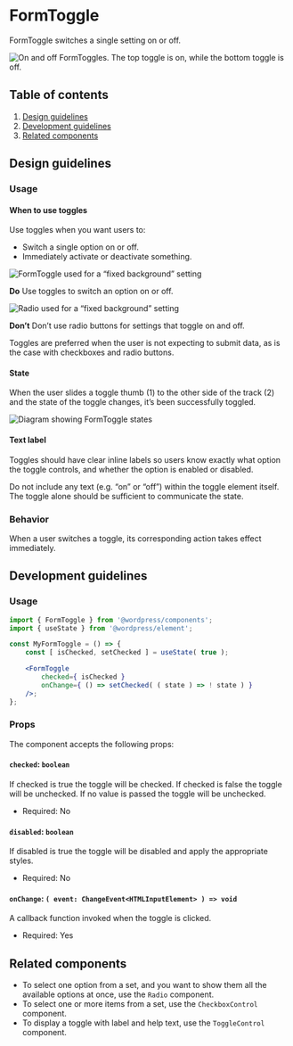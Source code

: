 # FormToggle

FormToggle switches a single setting on or off.

![On and off FormToggles. The top toggle is on, while the bottom toggle is off.](https://wordpress.org/gutenberg/files/2019/01/Toggle.jpg)

## Table of contents

1. [Design guidelines](#design-guidelines)
2. [Development guidelines](#development-guidelines)
3. [Related components](#related-components)

## Design guidelines

### Usage

#### When to use toggles

Use toggles when you want users to:

-   Switch a single option on or off.
-   Immediately activate or deactivate something.

![FormToggle used for a “fixed background” setting](https://wordpress.org/gutenberg/files/2019/01/Toggle-Do.jpg)

**Do**
Use toggles to switch an option on or off.

![Radio used for a “fixed background” setting](https://wordpress.org/gutenberg/files/2019/01/Toggle-Dont.jpg)

**Don’t**
Don’t use radio buttons for settings that toggle on and off.

Toggles are preferred when the user is not expecting to submit data, as is the case with checkboxes and radio buttons.

#### State

When the user slides a toggle thumb (1) to the other side of the track (2) and the state of the toggle changes, it’s been successfully toggled.

![Diagram showing FormToggle states](https://wordpress.org/gutenberg/files/2019/01/Toggle-Diagram.jpg)

#### Text label

Toggles should have clear inline labels so users know exactly what option the toggle controls, and whether the option is enabled or disabled.

Do not include any text (e.g. “on” or “off”) within the toggle element itself. The toggle alone should be sufficient to communicate the state.

### Behavior

When a user switches a toggle, its corresponding action takes effect immediately.

## Development guidelines

### Usage

```jsx
import { FormToggle } from '@wordpress/components';
import { useState } from '@wordpress/element';

const MyFormToggle = () => {
	const [ isChecked, setChecked ] = useState( true );

	<FormToggle
		checked={ isChecked }
		onChange={ () => setChecked( ( state ) => ! state ) }
	/>;
};
```

### Props

The component accepts the following props:

#### `checked`: `boolean`

If checked is true the toggle will be checked. If checked is false the toggle will be unchecked.
If no value is passed the toggle will be unchecked.

-   Required: No

#### `disabled`: `boolean`

If disabled is true the toggle will be disabled and apply the appropriate styles.

-   Required: No

#### `onChange`: `( event: ChangeEvent<HTMLInputElement> ) => void`

A callback function invoked when the toggle is clicked.

-   Required: Yes

## Related components

-   To select one option from a set, and you want to show them all the available options at once, use the `Radio` component.
-   To select one or more items from a set, use the `CheckboxControl` component.
-   To display a toggle with label and help text, use the `ToggleControl` component.
